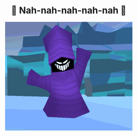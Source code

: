 <div align="center">
<h1>🎵 Nah-nah-nah-nah-nah 🎵</h1>
<img width="400" height="340" src="purple-thief.gif">
</div>
